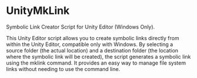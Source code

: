# UnityMkLink


Symbolic Link Creator Script for Unity Editor (Windows Only).

This Unity Editor script allows you to create symbolic links directly from within the Unity Editor, compatible only with Windows. By selecting a source folder (the actual location) and a destination folder (the location where the symbolic link will be created), the script generates a symbolic link using the mklink command. It provides an easy way to manage file system links without needing to use the command line.
